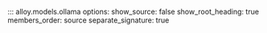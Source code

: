 ::: alloy.models.ollama
    options:
      show_source: false
      show_root_heading: true
      members_order: source
      separate_signature: true

